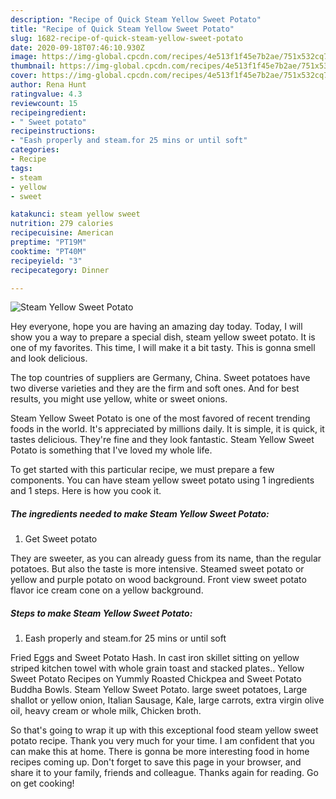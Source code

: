 ```yaml
---
description: "Recipe of Quick Steam Yellow Sweet Potato"
title: "Recipe of Quick Steam Yellow Sweet Potato"
slug: 1682-recipe-of-quick-steam-yellow-sweet-potato
date: 2020-09-18T07:46:10.930Z
image: https://img-global.cpcdn.com/recipes/4e513f1f45e7b2ae/751x532cq70/steam-yellow-sweet-potato-recipe-main-photo.jpg
thumbnail: https://img-global.cpcdn.com/recipes/4e513f1f45e7b2ae/751x532cq70/steam-yellow-sweet-potato-recipe-main-photo.jpg
cover: https://img-global.cpcdn.com/recipes/4e513f1f45e7b2ae/751x532cq70/steam-yellow-sweet-potato-recipe-main-photo.jpg
author: Rena Hunt
ratingvalue: 4.3
reviewcount: 15
recipeingredient:
- " Sweet potato"
recipeinstructions:
- "Eash properly and steam.for 25 mins or until soft"
categories:
- Recipe
tags:
- steam
- yellow
- sweet

katakunci: steam yellow sweet 
nutrition: 279 calories
recipecuisine: American
preptime: "PT19M"
cooktime: "PT40M"
recipeyield: "3"
recipecategory: Dinner

---
```



![Steam Yellow Sweet Potato](https://img-global.cpcdn.com/recipes/4e513f1f45e7b2ae/751x532cq70/steam-yellow-sweet-potato-recipe-main-photo.jpg)

Hey everyone, hope you are having an amazing day today. Today, I will show you a way to prepare a special dish, steam yellow sweet potato. It is one of my favorites. This time, I will make it a bit tasty. This is gonna smell and look delicious.

The top countries of suppliers are Germany, China. Sweet potatoes have two diverse varieties and they are the firm and soft ones. And for best results, you might use yellow, white or sweet onions.

Steam Yellow Sweet Potato is one of the most favored of recent trending foods in the world. It's appreciated by millions daily. It is simple, it is quick, it tastes delicious. They're fine and they look fantastic. Steam Yellow Sweet Potato is something that I've loved my whole life.


To get started with this particular recipe, we must prepare a few components. You can have steam yellow sweet potato using 1 ingredients and 1 steps. Here is how you cook it.

<!--inarticleads1-->

##### The ingredients needed to make Steam Yellow Sweet Potato:

1. Get  Sweet potato


They are sweeter, as you can already guess from its name, than the regular potatoes. But also the taste is more intensive. Steamed sweet potato or yellow and purple potato on wood background. Front view sweet potato flavor ice cream cone on a yellow background. 

<!--inarticleads2-->

##### Steps to make Steam Yellow Sweet Potato:

1. Eash properly and steam.for 25 mins or until soft


Fried Eggs and Sweet Potato Hash. In cast iron skillet sitting on yellow striped kitchen towel with whole grain toast and stacked plates.. Yellow Sweet Potato Recipes on Yummly Roasted Chickpea and Sweet Potato Buddha Bowls. Steam Yellow Sweet Potato. large sweet potatoes, Large shallot or yellow onion, Italian Sausage, Kale, large carrots, extra virgin olive oil, heavy cream or whole milk, Chicken broth. 

So that's going to wrap it up with this exceptional food steam yellow sweet potato recipe. Thank you very much for your time. I am confident that you can make this at home. There is gonna be more interesting food in home recipes coming up. Don't forget to save this page in your browser, and share it to your family, friends and colleague. Thanks again for reading. Go on get cooking!
